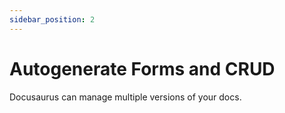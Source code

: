 ```yaml
---
sidebar_position: 2
---
```


# Autogenerate Forms and CRUD

Docusaurus can manage multiple versions of your docs.